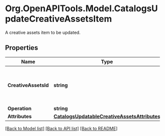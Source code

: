 # Org.OpenAPITools.Model.CatalogsUpdateCreativeAssetsItem
A creative assets item to be updated.

## Properties

Name | Type | Description | Notes
------------ | ------------- | ------------- | -------------
**CreativeAssetsId** | **string** | The catalog creative assets item id in the merchant namespace | 
**Operation** | **string** |  | 
**Attributes** | [**CatalogsUpdatableCreativeAssetsAttributes**](CatalogsUpdatableCreativeAssetsAttributes.md) |  | 

[[Back to Model list]](../README.md#documentation-for-models) [[Back to API list]](../README.md#documentation-for-api-endpoints) [[Back to README]](../README.md)

